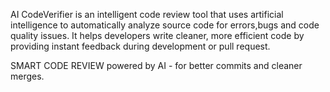 AI CodeVerifier is an intelligent code review tool that uses artificial intelligence to automatically analyze source code for errors,bugs and code quality issues. It helps developers write cleaner, more efficient code by providing instant feedback during development or pull request.

SMART CODE REVIEW powered by AI - for better commits and cleaner merges.
